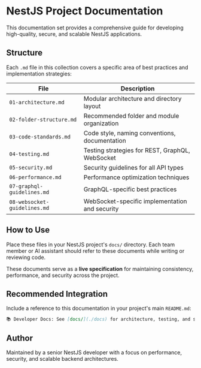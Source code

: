 # NestJS Project Documentation

This documentation set provides a comprehensive guide for developing high-quality, secure, and scalable NestJS applications.

## Structure

Each `.md` file in this collection covers a specific area of best practices and implementation strategies:

| File                         | Description                                      |
|------------------------------|--------------------------------------------------|
| `01-architecture.md`         | Modular architecture and directory layout        |
| `02-folder-structure.md`     | Recommended folder and module organization       |
| `03-code-standards.md`       | Code style, naming conventions, documentation    |
| `04-testing.md`              | Testing strategies for REST, GraphQL, WebSocket  |
| `05-security.md`             | Security guidelines for all API types            |
| `06-performance.md`          | Performance optimization techniques              |
| `07-graphql-guidelines.md`   | GraphQL-specific best practices                  |
| `08-websocket-guidelines.md` | WebSocket-specific implementation and security   |

## How to Use

Place these files in your NestJS project's `docs/` directory. Each team member or AI assistant should refer to these documents while writing or reviewing code.

These documents serve as a **live specification** for maintaining consistency, performance, and security across the project.

## Recommended Integration

Include a reference to this documentation in your project's main `README.md`:

```md
📚 Developer Docs: See [docs/](./docs) for architecture, testing, and security guidelines.
```

## Author

Maintained by a senior NestJS developer with a focus on performance, security, and scalable backend architectures.
